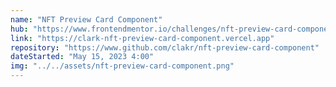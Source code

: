 ```yaml
---
name: "NFT Preview Card Component"
hub: "https://www.frontendmentor.io/challenges/nft-preview-card-component-SbdUL_w0U"
link: "https://clark-nft-preview-card-component.vercel.app"
repository: "https://www.github.com/clakr/nft-preview-card-component"
dateStarted: "May 15, 2023 4:00"
img: "../../assets/nft-preview-card-component.png"
---
```

